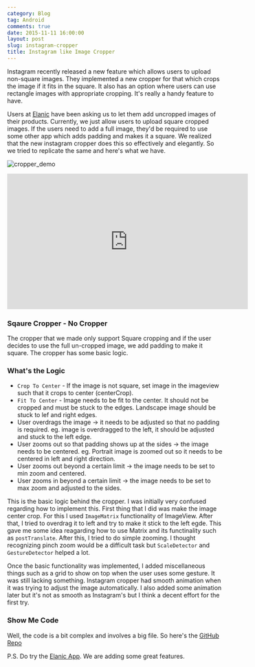 ```yaml
---
category: Blog
tag: Android
comments: true
date: 2015-11-11 16:00:00
layout: post
slug: instagram-cropper
title: Instagram like Image Cropper
---
```


Instagram recently released a new feature which allows users to upload non-square images. They implemented a new cropper for that which crops the image if it fits in the square. It also has an option where users can use rectangle images with appropriate cropping. It's really a handy feature to have.

Users at [Elanic](http://elanic.in/) have been asking us to let them add uncropped images of their products. Currently, we just allow users to upload square cropped images. If the users need to add a full image, they'd be required to use some other app which adds padding and makes it a square. We realized that the new instagram cropper does this so effectively and elegantly. So we tried to replicate the same and here's what we have.

![cropper_demo](https://raw.githubusercontent.com/jayrambhia/CropperNoCropper/master/art/demo1.gif)

<iframe width="560" height="315" src="https://www.youtube.com/watch?v=OoYSt2vtdNs" frameborder="0" allowfullscreen></iframe>


### Sqaure Cropper - No Cropper

The cropper that we made only support Square cropping and if the user decides to use the full un-cropped image, we add padding to make it square. The cropper has some basic logic.

### What's the Logic

 - `Crop To Center` - If the image is not square, set image in the imageview such that it crops to center (centerCrop).
 - `Fit To Center` - Image needs to be fit to the center. It should not be cropped and must be stuck to the edges. Landscape image should be stuck to lef and right edges.
 - User overdrags the image -> it needs to be adjusted so that no padding is required. eg. image is overdragged to the left, it should be adjusted and stuck to the left edge.
 - User zooms out so that padding shows up at the sides -> the image needs to be centered. eg. Portrait image is zoomed out so it needs to be centered in left and right direction.
 - User zooms out beyond a certain limit -> the image needs to be set to min zoom and centered.
 - User zooms in beyond a certain limit -> the image needs to be set to max zoom and adjusted to the sides.

This is the basic logic behind the cropper. I was initially very confused regarding how to implement this. First thing that I did was make the image center crop. For this I used `ImageMatrix` functionality of ImageView. After that, I tried to overdrag it to left and try to make it stick to the left egde. This gave me some idea reagarding how to use Matrix and its functinality such as `postTranslate`. After this, I tried to do simple zooming. I thought recognizing pinch zoom would be a difficult task but `ScaleDetector` and `GestureDetector` helped a lot.

Once the basic functionality was implemented, I added miscellaneous things such as a grid to show on top when the user uses some gesture. It was still lacking something. Instagram cropper had smooth animation when it was trying to adjust the image automatically. I also added some animation later but it's not as smooth as Instagram's but I think a decent effort for the first try.

### Show Me Code

Well, the code is a bit complex and involves a big file. So here's the [GitHub Repo](https://github.com/jayrambhia/CropperNoCropper)

P.S. Do try the [Elanic App](https://play.google.com/store/apps/details?id=in.elanic.app). We are adding some great features.
